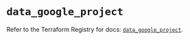 # `data_google_project`

Refer to the Terraform Registry for docs: [`data_google_project`](https://registry.terraform.io/providers/hashicorp/google-beta/6.32.0/docs/data-sources/google_project).
